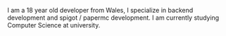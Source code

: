 I am a 18 year old developer from Wales, I specialize in backend development and spigot / papermc development. I am currently studying Computer Science at university.
